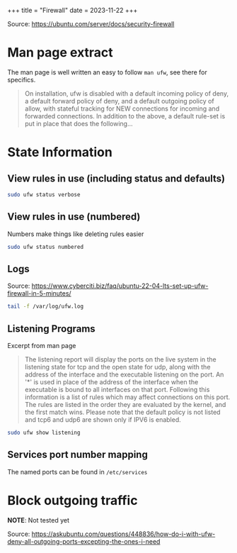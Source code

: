 +++
title = "Firewall"
date = 2023-11-22
+++

Source: <https://ubuntu.com/server/docs/security-firewall>

# Man page extract

The man page is well written an easy to follow `man ufw`, see there for specifics.

> On installation, ufw is disabled with a default incoming policy of deny, a default forward
> policy of deny, and a default outgoing policy of allow, with stateful tracking for NEW
> connections for incoming and forwarded connections. In addition to the above, a default
> rule-set is put in place that does the following...

# State Information

## View rules in use (including status and defaults)

```sh
sudo ufw status verbose
```

## View rules in use (numbered)

Numbers make things like deleting rules easier

```sh
sudo ufw status numbered
```

## Logs

Source: <https://www.cyberciti.biz/faq/ubuntu-22-04-lts-set-up-ufw-firewall-in-5-minutes/>

```sh
tail -f /var/log/ufw.log
```

## Listening Programs

Excerpt from man page

> The listening report will display the ports on the live system in the listening state for tcp and the open state for udp, along with the address of the interface and the executable listening on the port. An '*' is used in place of the address of the interface when the executable is bound to all interfaces on that port. Following this information is a list of rules which may affect connections on this port. The rules are listed in the order they are evaluated by the kernel, and the first match wins. Please note that the default policy is not listed and tcp6 and udp6 are shown only if IPV6 is enabled.

```sh
sudo ufw show listening
```

## Services port number mapping

The named ports can be found in `/etc/services`

# Block outgoing traffic

**NOTE**: Not tested yet

Source: <https://askubuntu.com/questions/448836/how-do-i-with-ufw-deny-all-outgoing-ports-excepting-the-ones-i-need>
